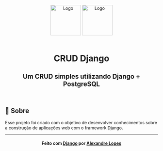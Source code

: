 <div align="center">
    <img alt="Logo" title="#logo" width="100px" height="100px" src="https://img.icons8.com/all/500/django.png">
    <img alt="Logo" title="#logo" width="100px" height="100px" src="https://www.postgresql.org/media/img/about/press/elephant.png">
    <br><br>
    <h1>CRUD Django</h1>
    <h2>Um CRUD simples utilizando Django + PostgreSQL</h2>
    <br>
</div>

## :bookmark: Sobre
Esse projeto foi criado com o objetivo de desenvolver conhecimentos sobre a construção de aplicações web com o framework Django.

---
<h4 align="center">
    Feito com <a href="https://www.djangoproject.com/">Django</a> por <a href="https://www.linkedin.com/in/alexandrel0pes/" target="_blank">Alexandre Lopes</a>
</h4>
